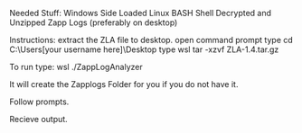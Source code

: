 Needed Stuff:
Windows Side Loaded Linux BASH Shell
Decrypted and Unzipped Zapp Logs (preferably on desktop)


Instructions:
extract the ZLA file to desktop.
open command prompt
type cd C:\Users\[your username here]\Desktop
type wsl tar -xzvf ZLA-1.4.tar.gz

To run type:
wsl ./ZappLogAnalyzer

It will create the Zapplogs Folder for you if you do not have it.

Follow prompts.

Recieve output.
